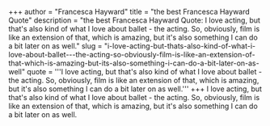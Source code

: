+++
author = "Francesca Hayward"
title = "the best Francesca Hayward Quote"
description = "the best Francesca Hayward Quote: I love acting, but that's also kind of what I love about ballet - the acting. So, obviously, film is like an extension of that, which is amazing, but it's also something I can do a bit later on as well."
slug = "i-love-acting-but-thats-also-kind-of-what-i-love-about-ballet---the-acting-so-obviously-film-is-like-an-extension-of-that-which-is-amazing-but-its-also-something-i-can-do-a-bit-later-on-as-well"
quote = '''I love acting, but that's also kind of what I love about ballet - the acting. So, obviously, film is like an extension of that, which is amazing, but it's also something I can do a bit later on as well.'''
+++
I love acting, but that's also kind of what I love about ballet - the acting. So, obviously, film is like an extension of that, which is amazing, but it's also something I can do a bit later on as well.
